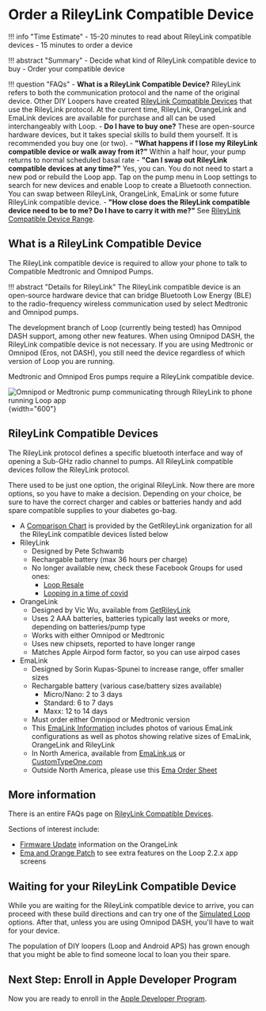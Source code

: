 # Order a RileyLink Compatible Device

!!! info "Time Estimate"
    - 15-20 minutes to read about RileyLink compatible devices
    - 15 minutes to order a device

!!! abstract "Summary"
    - Decide what kind of RileyLink compatible device to buy
    - Order your compatible device

!!! question "FAQs"
    - **What is a RileyLink Compatible Device?** RileyLink refers to both the communication protocol and the name of the original device. Other DIY Loopers have created [RileyLink Compatible Devices](step5.md#rileylink-compatible-devices) that use the RileyLink protocol. At the current time, RileyLink, OrangeLink and EmaLink devices are available for purchase and all can be used interchangeably with Loop.
    - **Do I have to buy one?** These are open-source hardware devices, but it takes special skills to build them yourself. It is recommended you buy one (or two).
    - **"What happens if I lose my RileyLink compatible device or walk away from it?"** Within a half hour, your pump returns to normal scheduled basal rate
    - **"Can I swap out RileyLink compatible devices at any time?"** Yes, you can. You do not need to start a new pod or rebuild the Loop app. Tap on the pump menu in Loop settings to search for new devices and enable Loop to create a Bluetooth connection. You can swap between RileyLink, OrangeLink, EmaLink or some future RileyLink compatible device.
    - **"How close does the RileyLink compatible device need to be to me? Do I have to carry it with me?"** See [RileyLink Compatible Device Range](../faqs/rileylink-faqs.md#range).


## What is a RileyLink Compatible Device

The RileyLink compatible device is required to allow your phone to talk to Compatible Medtronic and Omnipod Pumps.

!!! abstract "Details for RileyLink"
    The RileyLink compatible device is an open-source hardware device that can bridge Bluetooth Low Energy (BLE) to the radio-frequency wireless communication used by select Medtronic and Omnipod pumps.

The development branch of Loop (currently being tested) has Omnipod DASH support, among other new features. When using Omnipod DASH, the RileyLink compatible device is not necessary.  If you are using Medtronic or Omnipod (Eros, not DASH), you still need the device regardless of which version of Loop you are running.

Medtronic and Omnipod Eros pumps require a RileyLink compatible device.

![Omnipod or Medtronic pump communicating through RileyLink to phone running Loop app](img/rileylink-comm-pod-mmt.svg){width="600"}


## RileyLink Compatible Devices

The RileyLink protocol defines a specific bluetooth interface and way of opening a Sub-GHz radio channel to pumps. All RileyLink compatible devices follow the RileyLink protocol.

There used to be just one option, the original RileyLink. Now there are more options, so you have to make a decision. Depending on your choice, be sure to have the correct charger and cables or batteries handy and add spare compatible supplies to your diabetes go-bag.

- A [Comparison Chart](https://getrileylink.org/rileylink-compatible-hardware-comparison-chart?fbclid=IwAR2vHbOzla-zmM-cSp4NkOB_23k3spgnaYvCIGRcACcIQ25FJAU_7HRkH2A) is provided by the GetRileyLink organization for all the RileyLink compatible devices listed below
- RileyLink
    - Designed by Pete Schwamb
    - Rechargable battery (max 36 hours per charge)
    - No longer available new, check these Facebook Groups for used ones:
        * [Loop Resale](https://www.facebook.com/groups/301508128131405/)
        * [Looping in a time of covid](https://www.facebook.com/groups/1087611668259945/)
- OrangeLink
    - Designed by Vic Wu, available from [GetRileyLink](https://getrileylink.org)
    - Uses 2 AAA batteries, batteries typically last weeks or more, depending on batteries/pump type
    - Works with either Omnipod or Medtronic
    - Uses new chipsets, reported to have longer range
    - Matches Apple Airpod form factor, so you can use airpod cases
- EmaLink
    - Designed by Sorin Kupas-Spunei to increase range, offer smaller sizes
    - Rechargable battery (various case/battery sizes available)
        - Micro/Nano: 2 to 3 days
        - Standard: 6 to 7 days
        - Maxx: 12 to 14 days
    - Must order either Omnipod or Medtronic version
    - This [EmaLink Information](https://github.com/sks01/EmaLink#emalink) includes photos of various EmaLink configurations as well as photos showing relative sizes of EmaLink, OrangeLink and RileyLink
    - In North America, available from [EmaLink.us](https://www.emalink.us) or [CustomTypeOne.com](https://www.customtypeone.com)
    - Outside North America, please use this [Ema Order Sheet](https://docs.google.com/forms/d/e/1FAIpQLSdcHBUN6e1yPxxvlaXYRBL1liF9W8OYDOpTR2tWquXESo0bKg/viewform)

## More information

There is an entire FAQs page on [RileyLink Compatible Devices](../faqs/rileylink-faqs.md).

Sections of interest include:

* [Firmware Update](../faqs/rileylink-faqs.md#orangelink-firmware) information on the OrangeLink
* [Ema and Orange Patch](../faqs/rileylink-faqs.md#emalink-and-orangelink-features) to see extra features on the Loop 2.2.x app screens


## Waiting for your RileyLink Compatible Device

While you are waiting for the RileyLink compatible device to arrive, you can proceed with these build directions and can try one of the [Simulated Loop](../version/simulator.md) options. After that, unless you are using Omnipod DASH, you'll have to wait for your device.

The population of DIY loopers (Loop and Android APS) has grown enough that you might be able to find someone local to loan you their spare.

## Next Step: Enroll in Apple Developer Program

Now you are ready to enroll in the [Apple Developer Program](step6.md).
